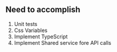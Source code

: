 ## Need to accomplish

1) Unit tests
2) Css Variables
3) Implement TypeScript
4) Implement Shared service fore API calls